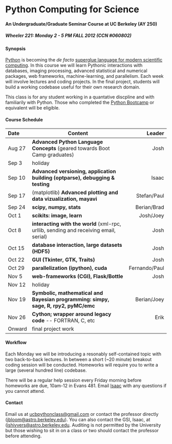 Python Computing for Science
==============

#### An Undergraduate/Graduate Seminar Course at UC Berkeley (AY 250) ####

##### Wheeler 221: Monday 2 - 5 PM FALL 2012 (CCN #060802) #####

#### Synopsis ####

[Python](http://python.org) is becoming the *de facto* [superglue language for modern scientific computing](http://www.reddit.com/r/Python/comments/y9rku/astrophysicist_joshua_bloom_on_python_as_super/). In this course we will learn Pythonic interactions with databases, imaging processing, advanced statistical and numerical packages, web frameworks, machine-learning, and parallelism. Each week will involve lectures and coding projects. In the final project, students will build a working codebase useful for their own research domain.

This class is for any student working in a quantative discpline and with familiarily with Python. Those who completed the [Python Bootcamp](http://www.pythonbootcamp.info) or equivalent will be eligible. 

#### Course Schedule ####

Date | Content | Leader
:--- | --------| ---: |
Aug 27  | **Advanced Python Language Concepts** (geared towards Boot Camp graduates)	| Josh
Sep 3	| holiday
Sep 10  | **Advanced versioning, application building (optparse), debugging & testing**	| Isaac
Sep 17  |(matplotlib) **Advanced plotting and data vizualization, mayavi**	 | Stefan/Paul 
Sep 24	| **scipy, numpy, stats**	 | Berian/Brad
Oct 1  | **scikits: image, learn**   | Josh/Joey
Oct 8  | **interacting with the world** (xml-rpc, urllib, sending and receiving email, serial)	| Josh
Oct 15	| **database interaction, large datasets (HDF5)**	| Josh
Oct 22	| **GUI (Tkinter, GTK, Traits)**	 | Josh
Oct 29	| **parallelization (ipython), cuda**	|	Fernando/Paul
Nov 5	| **web-frameworks (CGI), Flask/Bottle**	| Josh
Nov 12  | holiday
Nov 19	| **Symbolic, mathematical and Bayesian programming: simpy, sage, R, rpy2, pyMC/emc** | Berian/Joey
Nov 26	| **Cython; wrapper around legacy code** -- FORTRAN, C, etc |	Erik
Onward	| final project work	  |

#### Workflow ####

Each Monday we will be introducing a resonably self-contained topic with two back-to-back lectures. In between a short (~20 minute) breakout coding session will be conducted. Homeworks will require you to write a large (several hundred line) codebase.

There will be a regular help session every Friday morning before homeworks are due, 10am-12 in Evans 481.  Email [Isaac](mailto:ishivvers@berkeley.edu) with any questions if you cannot attend.

#### Contact ####

Email us at [ucbpythonclass@gmail.com](mailto:ucbpythonclass@gmail.com) or contact the professor directly ([jbloom@astro.berkeley.edu](jbloom@astro.berkeley.edu)).  You can also contact the GSI, Isaac, at ([ishivvers@astro.berkeley.edu](ishivvers@astro.berkeley.edu). Auditing is not permitted by the University but those wishing to sit in on a class or two should contact the professor before attending.
